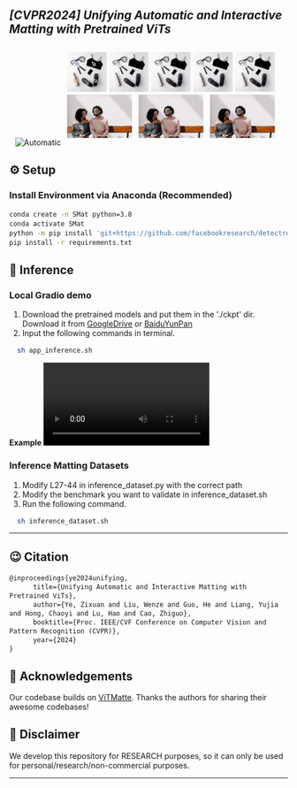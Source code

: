 
## ___***[CVPR2024] Unifying Automatic and Interactive Matting with Pretrained ViTs***___

<p align="center"><img src="assets/auto.gif" width="300" title="Automatic"/><img src="assets/inter.gif" width="400" title="Interactive"/></p>

## ⚙️ Setup

### Install Environment via Anaconda (Recommended)
```bash
conda create -n SMat python=3.8
conda activate SMat
python -m pip install 'git+https://github.com/facebookresearch/detectron2.git'
pip install -r requirements.txt
```





## 💫 Inference 
### Local Gradio demo

1. Download the pretrained models and put them in the './ckpt' dir.
Download it from [GoogleDrive](https://drive.google.com/file/d/1vI1ujNqQKaJ2KJ5d10mUcPftHckATpoQ/view?usp=drive_link) or [BaiduYunPan](https://pan.baidu.com/s/19KqvDztD5manMvk3j_q13A?pwd=0apd)
2. Input the following commands in terminal.
```bash
  sh app_inference.sh
```

**Example**
<video src="assets/gradio_demo.mp4">How to use SMat</video>

### Inference Matting Datasets

1. Modify L27-44 in inference_dataset.py with the correct path
2. Modify the benchmark you want to validate in inference_dataset.sh
3. Run the following command.
```bash
  sh inference_dataset.sh
```


---
## 😉 Citation
```
@inproceedings{ye2024unifying,
      title={Unifying Automatic and Interactive Matting with Pretrained ViTs}, 
      author={Ye, Zixuan and Liu, Wenze and Guo, He and Liang, Yujia and Hong, Chaoyi and Lu, Hao and Cao, Zhiguo},
      booktitle={Proc. IEEE/CVF Conference on Computer Vision and Pattern Recognition (CVPR)},
      year={2024}
}
```


## 🤗 Acknowledgements
Our codebase builds on [ViTMatte](https://github.com/hustvl/ViTMatte). 
Thanks the authors for sharing their awesome codebases! 


## 📢 Disclaimer
We develop this repository for RESEARCH purposes, so it can only be used for personal/research/non-commercial purposes.
****